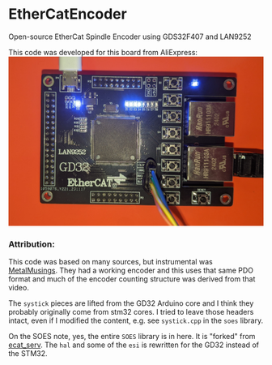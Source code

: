 # EtherCatEncoder
Open-source EtherCat Spindle Encoder using GDS32F407 and LAN9252

This code was developed for this board from AliExpress:
![GD32+LAN9252 Development Board](doc/gd32_lan9252.jpg?raw=true "GD32+LAN9252 Development Board")

### Attribution:
This code was based on many sources, but instrumental was [MetalMusings](https://www.youtube.com/watch?v=wOtMrlHCCic). They had a working encoder and this uses that same PDO format and much of the encoder counting structure was derived from that video.

The `systick` pieces are lifted from the GD32 Arduino core and I think they probably originally come from stm32 cores.  I tried to leave those headers intact, even if I modified the content, e.g. see `systick.cpp` in the `soes` library.

On the SOES note, yes, the entire `SOES` library is in here.  It is "forked" from [ecat_serv](https://github.com/kubabuda/ecat_servo/tree/main/examples/SOES_LAN9252). The `hal` and some of the `esi` is rewritten for the GD32 instead of the STM32.
